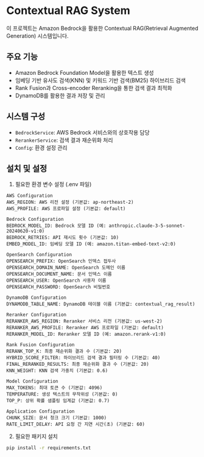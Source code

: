 # Contextual RAG System

이 프로젝트는 Amazon Bedrock을 활용한 Contextual RAG(Retrieval Augmented Generation) 시스템입니다.

## 주요 기능

- Amazon Bedrock Foundation Model을 활용한 텍스트 생성
- 임베딩 기반 유사도 검색(KNN) 및 키워드 기반 검색(BM25) 하이브리드 검색
- Rank Fusion과 Cross-encoder Reranking을 통한 검색 결과 최적화
- DynamoDB를 활용한 결과 저장 및 관리

## 시스템 구성

- `BedrockService`: AWS Bedrock 서비스와의 상호작용 담당
- `RerankerService`: 검색 결과 재순위화 처리
- `Config`: 환경 설정 관리

## 설치 및 설정

1. 필요한 환경 변수 설정 (.env 파일)
```
AWS Configuration
AWS_REGION: AWS 리전 설정 (기본값: ap-northeast-2)
AWS_PROFILE: AWS 프로파일 설정 (기본값: default)

Bedrock Configuration  
BEDROCK_MODEL_ID: Bedrock 모델 ID (예: anthropic.claude-3-5-sonnet-20240620-v1:0)
BEDROCK_RETRIES: API 재시도 횟수 (기본값: 10)
EMBED_MODEL_ID: 임베딩 모델 ID (예: amazon.titan-embed-text-v2:0)

OpenSearch Configuration
OPENSEARCH_PREFIX: OpenSearch 인덱스 접두사 
OPENSEARCH_DOMAIN_NAME: OpenSearch 도메인 이름
OPENSEARCH_DOCUMENT_NAME: 문서 인덱스 이름
OPENSEARCH_USER: OpenSearch 사용자 이름
OPENSEARCH_PASSWORD: OpenSearch 비밀번호

DynamoDB Configuration
DYNAMODB_TABLE_NAME: DynamoDB 테이블 이름 (기본값: contextual_rag_result)

Reranker Configuration
RERANKER_AWS_REGION: Reranker 서비스 리전 (기본값: us-west-2)
RERANKER_AWS_PROFILE: Reranker AWS 프로파일 (기본값: default)
RERANKER_MODEL_ID: Reranker 모델 ID (예: amazon.rerank-v1:0)

Rank Fusion Configuration
RERANK_TOP_K: 최종 재순위화 결과 수 (기본값: 20)
HYBRID_SCORE_FILTER: 하이브리드 검색 결과 필터링 수 (기본값: 40)
FINAL_RERANKED_RESULTS: 최종 재순위화 결과 수 (기본값: 20)
KNN_WEIGHT: KNN 검색 가중치 (기본값: 0.6)

Model Configuration
MAX_TOKENS: 최대 토큰 수 (기본값: 4096)
TEMPERATURE: 생성 텍스트의 무작위성 (기본값: 0)
TOP_P: 상위 확률 샘플링 임계값 (기본값: 0.7)

Application Configuration
CHUNK_SIZE: 문서 청크 크기 (기본값: 1000)
RATE_LIMIT_DELAY: API 요청 간 지연 시간(초) (기본값: 60)
```
2. 필요한 패키지 설치
```bash
pip install -r requirements.txt
```

